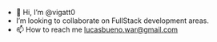 - 👋 Hi, I’m @vigatt0
-  I’m looking to collaborate on FullStack development areas.
- 📫 How to reach me lucasbueno.war@gmail.com

<!---
vigatt0/vigatt0 is a ✨ special ✨ repository because its `README.md` (this file) appears on your GitHub profile.
You can click the Preview link to take a look at your changes.
--->
